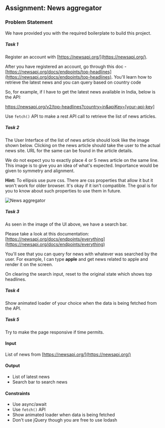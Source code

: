 
## Assignment: News aggregator
### Problem Statement
We have provided you with the required boilerplate to build this project.

##### Task 1
Register an account with [https://newsapi.org/](https://newsapi.org/).

After you have registered an account, go through this doc - [https://newsapi.org/docs/endpoints/top-headlines](https://newsapi.org/docs/endpoints/top-headlines). You'll learn how to retrieve the latest news and you can query based on country code

So, for example, if I have to get the latest news available in India, below is the API:

https://newsapi.org/v2/top-headlines?country=in&apiKey=[your-api-key]

Use `fetch()` API to make a rest API call to retrieve the list of news articles.

##### Task 2
The User Interface of the list of news article should look like the image shown below. Clicking on the news article should take the user to the actual news site. URL for the same can be found in the article details.

We do not expect you to exactly place 4 or 5 news article on the same line. This image is to give you an idea of what's expected. Importance would be given to symmetry and alignment.

**Hint:** To ellipsis use pure css. There are css properties that allow it but it won't work for older browser. It's okay if it isn't compatible. The goal is for you to know about such properties to use them in future.

![News aggregator](news_aggregator_ui.png)

##### Task 3
As seen in the image of the UI above, we have a search bar.

Please take a look at this documentation: [https://newsapi.org/docs/endpoints/everything](https://newsapi.org/docs/endpoints/everything)

You'll see that you can query for news with whatever was searched by the user. For example, I can type **apple** and get news related to apple and render it on the screen.

On clearing the search input, reset to the original state which shows top headlines.

##### Task 4
Show animated loader of your choice when the data is being fetched from the API.

##### Task 5
Try to make the page responsive if time permits.

#### Input
List of news from [https://newsapi.org/](https://newsapi.org/)

#### Output
- List of latest news
- Search bar to search news

#### Constraints
- Use async/await
- Use `fetch()` API
- Show animated loader when data is being fetched
- Don't use jQuery though you are free to use lodash
